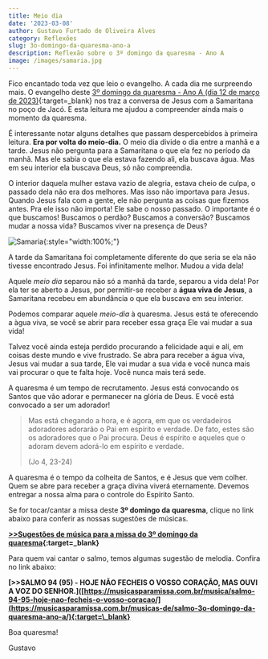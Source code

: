 ```yaml
---
title: Meio dia
date: '2023-03-08'
author: Gustavo Furtado de Oliveira Alves
category: Reflexões
slug: 3o-domingo-da-quaresma-ano-a
description: Reflexão sobre o 3º domingo da quaresma - Ano A
image: /images/samaria.jpg
---
```


Fico encantado toda vez que leio o evangelho. A cada dia me surpreendo mais.
O evangelho deste [3º domingo da quaresma - Ano A (dia 12 de março de 2023)](https://musicasparamissa.com.br/sugestoes-para/3o-domingo-da-quaresma-ano-a/){:target=\_blank} nos traz a conversa de Jesus com a Samaritana no poço de Jacó.
E esta leitura me ajudou a compreender ainda mais o momento da quaresma.

É interessante notar alguns detalhes que passam despercebidos à primeira leitura.
**Era por volta do meio-dia.** O meio dia divide o dia entre a manhã e a tarde.
Jesus não pergunta para a Samaritana o que ela fez no período da manhã.
Mas ele sabia o que ela estava fazendo ali, ela buscava água.
Mas em seu interior ela buscava Deus, só não compreendia.

O interior daquela mulher estava vazio de alegria, estava cheio de culpa, 
o passado dela não era dos melhores. Mas isso não importava para Jesus.
Quando Jesus fala com a gente, ele não pergunta as coisas que fizemos antes.
Pra ele isso não importa! Ele sabe o nosso passado. O importante é o que buscamos!
Buscamos o perdão? Buscamos a conversão? Buscamos mudar a nossa vida? Buscamos viver na presença de Deus?

![Samaria](/images/samaria.jpg){:style="width:100%;"}

A tarde da Samaritana foi completamente diferente do que seria se ela não tivesse encontrado Jesus.
Foi infinitamente melhor. Mudou a vida dela!

Aquele *meio dia* separou não só a manhã da tarde, separou a vida dela!
Por ela ter se aberto a Jesus, por permitir-se receber a **água viva de Jesus**,
a Samaritana recebeu em abundância o que ela buscava em seu interior.

Podemos comparar aquele *meio-dia* à quaresma.
Jesus está te oferecendo a àgua viva, se você se abrir para receber essa graça
Ele vai mudar a sua vida!

Talvez você ainda esteja perdido procurando a felicidade aqui e alí, em coisas deste mundo e vive frustrado.
Se abra para receber a água viva, Jesus vai mudar a sua tarde, 
Ele vai mudar a sua vida e você nunca mais vai procurar o que te falta hoje. Você nunca mais terá sede.

A quaresma é um tempo de recrutamento.
Jesus está convocando os Santos que vão adorar e permanecer na glória de Deus.
E você está convocado a ser um adorador!

> Mas está chegando a hora, e é agora,
> em que os verdadeiros adoradores
> adorarão o Pai em espírito e verdade.
> De fato, estes são os adoradores que o Pai procura.
> Deus é espírito e aqueles que o adoram
> devem adorá-lo em espírito e verdade.
> 
> (Jo 4, 23-24)

A quaresma é o tempo da colheita de Santos, e é Jesus que vem colher.
Quem se abre para receber a graça divina viverá eternamente.
Devemos entregar a nossa alma para o controle do Espírito Santo.

Se for tocar/cantar a missa deste **3º domingo da quaresma**, clique no link abaixo para conferir as nossas sugestões de músicas.

**[>>Sugestões de música para a missa do 3º domingo da quaresma](https://musicasparamissa.com.br/sugestoes-para/3o-domingo-da-quaresma-ano-a/){:target=\_blank}**

Para quem vai cantar o salmo, temos algumas sugestão de melodia. Confira no link abaixo:

**[>>SALMO 94 (95) - HOJE NÃO FECHEIS O VOSSO CORAÇÃO, MAS OUVI A VOZ DO SENHOR.]([https://musicasparamissa.com.br/musica/salmo-94-95-hoje-nao-fecheis-o-vosso-coracao/](https://musicasparamissa.com.br/musicas-de/salmo-3o-domingo-da-quaresma-ano-a/){:target=\_blank}**

Boa quaresma!

Gustavo

